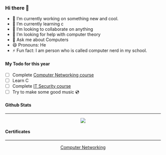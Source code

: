 ### Hi there 👋


- 🔭 I’m currently working on something new and cool. 
- 🌱 I’m currently learning c
- 👯 I’m looking to collaborate on anything
- 🤔 I’m looking for help with computer theory
- 💬 Ask me about Computers
- 😄 Pronouns: He
- ⚡ Fun fact: I am person who is called computer nerd in my school. 


#### My Todo for this year
- [ ] Complete [Computer Networking course](https://www.coursera.org/learn/computer-networking/home/welcome)
- [ ] Learn C
- [ ] Complete [IT Security course](https://www.coursera.org/learn/it-security)
- [ ] Try to make some good music 💿

#### Github Stats
<hr>
<p align='center'><img align="center" src="https://github-readme-stats.vercel.app/api/?username=notprash&layout=compact&show_icons=true&include_all_commits=true&hide_border=false&theme=onedark" /></p>


#### Certificates
<hr>
<p align='center'><a href="https://coursera.org/share/bd1c81f79377d9bcf7d3da4d5922c1a0">Computer Networking <a/> </p>
